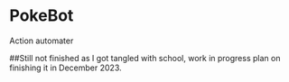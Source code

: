 # PokeBot
Action automater

##Still not finished as I got tangled with school, work in progress plan on finishing it in December 2023.
